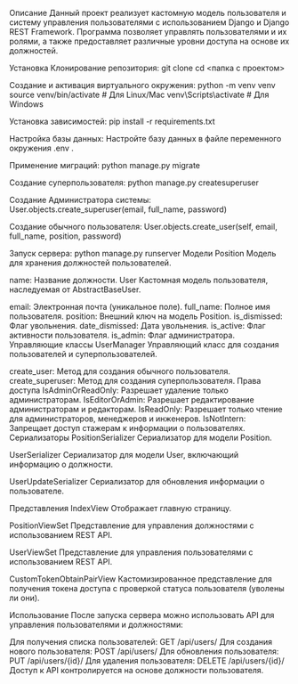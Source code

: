 Описание
Данный проект реализует кастомную модель пользователя и систему управления пользователями с использованием Django и Django REST Framework. Программа позволяет управлять пользователями и их ролями, а также предоставляет различные уровни доступа на основе их должностей.

Установка
Клонирование репозитория:
git clone <URL>
cd <папка с проектом>

Создание и активация виртуального окружения:
python -m venv venv
source venv/bin/activate  # Для Linux/Mac
venv\Scripts\activate     # Для Windows

Установка зависимостей:
pip install -r requirements.txt

Настройка базы данных:
Настройте базу данных в файле переменного окружения .env .

Применение миграций:
python manage.py migrate

Создание суперпользователя:
python manage.py createsuperuser

Создание Администратора системы:
User.objects.create_superuser(email, full_name, password)

Создание обычного пользователя:
User.objects.create_user(self, email, full_name, position, password)

Запуск сервера:
python manage.py runserver
Модели
Position
Модель для хранения должностей пользователей.

name: Название должности.
User
Кастомная модель пользователя, наследуемая от AbstractBaseUser.

email: Электронная почта (уникальное поле).
full_name: Полное имя пользователя.
position: Внешний ключ на модель Position.
is_dismissed: Флаг увольнения.
date_dismissed: Дата увольнения.
is_active: Флаг активности пользователя.
is_admin: Флаг администратора.
Управляющие классы
UserManager
Управляющий класс для создания пользователей и суперпользователей.

create_user: Метод для создания обычного пользователя.
create_superuser: Метод для создания суперпользователя.
Права доступа
IsAdminOrReadOnly: Разрешает удаление только администраторам.
IsEditorOrAdmin: Разрешает редактирование администраторам и редакторам.
IsReadOnly: Разрешает только чтение для администраторов, менеджеров и инженеров.
IsNotIntern: Запрещает доступ стажерам к информации о пользователях.
Сериализаторы
PositionSerializer
Сериализатор для модели Position.

UserSerializer
Сериализатор для модели User, включающий информацию о должности.

UserUpdateSerializer
Сериализатор для обновления информации о пользователе.

Представления
IndexView
Отображает главную страницу.

PositionViewSet
Представление для управления должностями с использованием REST API.

UserViewSet
Представление для управления пользователями с использованием REST API.

CustomTokenObtainPairView
Кастомизированное представление для получения токена доступа с проверкой статуса пользователя (уволены ли они).

Использование
После запуска сервера можно использовать API для управления пользователями и должностями:

Для получения списка пользователей: GET /api/users/
Для создания нового пользователя: POST /api/users/
Для обновления пользователя: PUT /api/users/{id}/
Для удаления пользователя: DELETE /api/users/{id}/
Доступ к API контролируется на основе должности пользователя.
